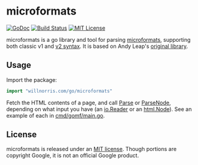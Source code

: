 # microformats

[![GoDoc](https://godoc.org/willnorris.com/go/webmention?status.svg)](https://godoc.org/willnorris.com/go/microformats)
[![Build Status](https://travis-ci.org/willnorris/microformats.svg)](https://travis-ci.org/willnorris/microformats)
[![MIT License](https://img.shields.io/badge/license-MIT-blue.svg?style=flat)](LICENSE)

microformats is a go library and tool for parsing [microformats][], supporting
both classic v1 and [v2 syntax][].  It is based on Andy Leap's [original
library][andyleap/microformats].

[microformats]: https://microformats.io/
[v2 syntax]: http://microformats.org/wiki/microformats-2
[andyleap/microformats]: https://github.com/andyleap/microformats

## Usage

Import the package:

``` go
import "willnorris.com/go/microformats"
```

Fetch the HTML contents of a page, and call [Parse][] or [ParseNode][],
depending on what input you have (an [io.Reader][] or an [html.Node][]). See an
example of each in [cmd/gomf/main.go](cmd/gomf/main.go).

[Parse]: https://godoc.org/willnorris.com/go/microformats#Parse
[ParseNode]: https://godoc.org/willnorris.com/go/microformats#ParseNode
[io.Reader]: https://golang.org/pkg/io/#Reader
[html.Node]: https://godoc.org/golang.org/x/net/html#Node

## License

microformats is released under an [MIT license](LICENSE).  Though portions are
copyright Google, it is not an official Google product.
